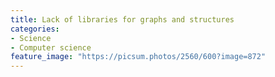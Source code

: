 ```yaml
---
title: Lack of libraries for graphs and structures
categories:
- Science
- Computer science
feature_image: "https://picsum.photos/2560/600?image=872"
---
```


